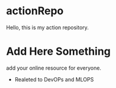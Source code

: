 # actionRepo
Hello, this is my action repository.

# Add Here Something
add your online resource for everyone.
* Realeted to DevOPs and MLOPS